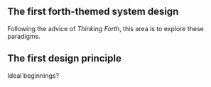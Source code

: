 ## The first forth-themed system design

Following the advice of _Thinking Forth_, this area is to explore these paradigms.

## The first design principle

Ideal beginnings?